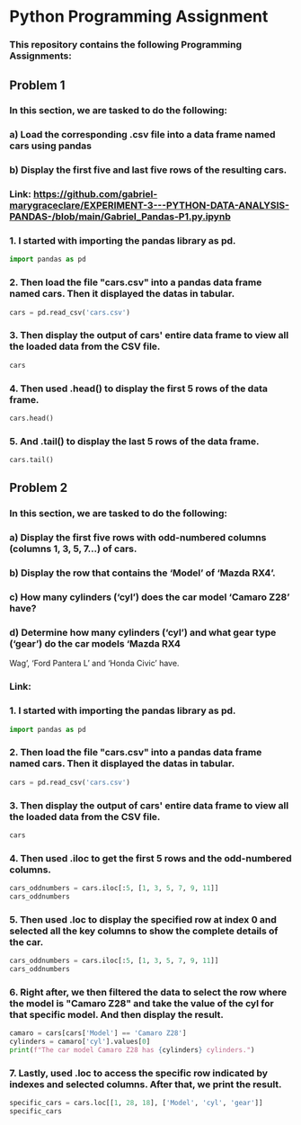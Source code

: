 # Python Programming Assignment
### This repository contains the following Programming Assignments:

## Problem 1
### In this section, we are tasked to do the following:
### a) Load the corresponding .csv file into a data frame named cars using pandas
### b) Display the first five and last five rows of the resulting cars.

### Link: https://github.com/gabriel-marygraceclare/EXPERIMENT-3---PYTHON-DATA-ANALYSIS-PANDAS-/blob/main/Gabriel_Pandas-P1.py.ipynb

### 1. I started with importing the pandas library as pd.
```python
import pandas as pd
```
### 2. Then load the file "cars.csv" into a pandas data frame named cars. Then it displayed the datas in tabular.
```python
cars = pd.read_csv('cars.csv')
```
### 3. Then display the output of cars' entire data frame to view all the loaded data from the CSV file.
```python
cars
```
### 4. Then used .head() to display the first 5 rows of the data frame.
```python
cars.head() 
```
### 5. And .tail() to display the last 5 rows of the data frame.
```python
cars.tail() 
```

## Problem 2
### In this section, we are tasked to do the following:
### a) Display the first five rows with odd-numbered columns (columns 1, 3, 5, 7…) of cars.
### b) Display the row that contains the ‘Model’ of ‘Mazda RX4’.
### c) How many cylinders (‘cyl’) does the car model ‘Camaro Z28’ have?
### d)  Determine how many cylinders (‘cyl’) and what gear type (‘gear’) do the car models ‘Mazda RX4
Wag’, ‘Ford Pantera L’ and ‘Honda Civic’ have.

### Link: 

### 1. I started with importing the pandas library as pd.
```python
import pandas as pd
```
### 2. Then load the file "cars.csv" into a pandas data frame named cars. Then it displayed the datas in tabular.
```python
cars = pd.read_csv('cars.csv')
```
### 3. Then display the output of cars' entire data frame to view all the loaded data from the CSV file.
```python
cars
```
### 4. Then used .iloc to get the first 5 rows and the odd-numbered columns.
```python
cars_oddnumbers = cars.iloc[:5, [1, 3, 5, 7, 9, 11]]
cars_oddnumbers
```
### 5. Then used .loc to display the specified row at index 0 and selected all the key columns to show the complete details of the car.
```python
cars_oddnumbers = cars.iloc[:5, [1, 3, 5, 7, 9, 11]]
cars_oddnumbers
```
### 6. Right after, we then filtered the data to select the row where the model is "Camaro Z28" and take the value of the cyl for that specific model. And then display the result.
```python
camaro = cars[cars['Model'] == 'Camaro Z28']
cylinders = camaro['cyl'].values[0]
print(f"The car model Camaro Z28 has {cylinders} cylinders.")
```
### 7. Lastly, used .loc to access the specific row indicated by indexes and selected columns. After that, we print the result.
```python
specific_cars = cars.loc[[1, 28, 18], ['Model', 'cyl', 'gear']]
specific_cars

```
